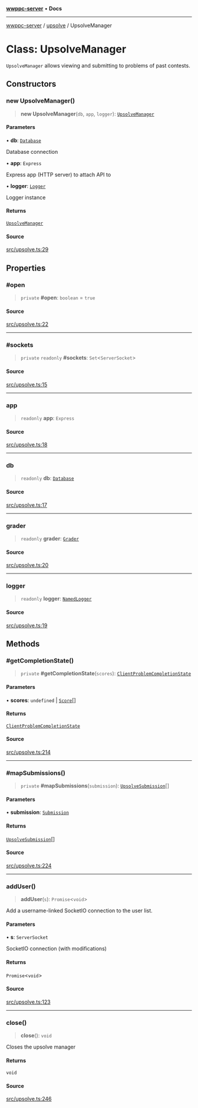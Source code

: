 [**wwppc-server**](../../README.md) • **Docs**

***

[wwppc-server](../../modules.md) / [upsolve](../README.md) / UpsolveManager

# Class: UpsolveManager

`UpsolveManager` allows viewing and submitting to problems of past contests.

## Constructors

### new UpsolveManager()

> **new UpsolveManager**(`db`, `app`, `logger`): [`UpsolveManager`](UpsolveManager.md)

#### Parameters

• **db**: [`Database`](../../database/classes/Database.md)

Database connection

• **app**: `Express`

Express app (HTTP server) to attach API to

• **logger**: [`Logger`](../../log/interfaces/Logger.md)

Logger instance

#### Returns

[`UpsolveManager`](UpsolveManager.md)

#### Source

[src/upsolve.ts:29](https://github.com/WWPPC/WWPPC-server/blob/d36edcf5b3e9dc61bf375adab6f0ce8e98344d21/src/upsolve.ts#L29)

## Properties

### #open

> `private` **#open**: `boolean` = `true`

#### Source

[src/upsolve.ts:22](https://github.com/WWPPC/WWPPC-server/blob/d36edcf5b3e9dc61bf375adab6f0ce8e98344d21/src/upsolve.ts#L22)

***

### #sockets

> `private` `readonly` **#sockets**: `Set`\<`ServerSocket`\>

#### Source

[src/upsolve.ts:15](https://github.com/WWPPC/WWPPC-server/blob/d36edcf5b3e9dc61bf375adab6f0ce8e98344d21/src/upsolve.ts#L15)

***

### app

> `readonly` **app**: `Express`

#### Source

[src/upsolve.ts:18](https://github.com/WWPPC/WWPPC-server/blob/d36edcf5b3e9dc61bf375adab6f0ce8e98344d21/src/upsolve.ts#L18)

***

### db

> `readonly` **db**: [`Database`](../../database/classes/Database.md)

#### Source

[src/upsolve.ts:17](https://github.com/WWPPC/WWPPC-server/blob/d36edcf5b3e9dc61bf375adab6f0ce8e98344d21/src/upsolve.ts#L17)

***

### grader

> `readonly` **grader**: [`Grader`](../../grader/classes/Grader.md)

#### Source

[src/upsolve.ts:20](https://github.com/WWPPC/WWPPC-server/blob/d36edcf5b3e9dc61bf375adab6f0ce8e98344d21/src/upsolve.ts#L20)

***

### logger

> `readonly` **logger**: [`NamedLogger`](../../log/classes/NamedLogger.md)

#### Source

[src/upsolve.ts:19](https://github.com/WWPPC/WWPPC-server/blob/d36edcf5b3e9dc61bf375adab6f0ce8e98344d21/src/upsolve.ts#L19)

## Methods

### #getCompletionState()

> `private` **#getCompletionState**(`scores`): [`ClientProblemCompletionState`](../../contest/enumerations/ClientProblemCompletionState.md)

#### Parameters

• **scores**: `undefined` \| [`Score`](../../database/interfaces/Score.md)[]

#### Returns

[`ClientProblemCompletionState`](../../contest/enumerations/ClientProblemCompletionState.md)

#### Source

[src/upsolve.ts:214](https://github.com/WWPPC/WWPPC-server/blob/d36edcf5b3e9dc61bf375adab6f0ce8e98344d21/src/upsolve.ts#L214)

***

### #mapSubmissions()

> `private` **#mapSubmissions**(`submission`): [`UpsolveSubmission`](../interfaces/UpsolveSubmission.md)[]

#### Parameters

• **submission**: [`Submission`](../../database/interfaces/Submission.md)

#### Returns

[`UpsolveSubmission`](../interfaces/UpsolveSubmission.md)[]

#### Source

[src/upsolve.ts:224](https://github.com/WWPPC/WWPPC-server/blob/d36edcf5b3e9dc61bf375adab6f0ce8e98344d21/src/upsolve.ts#L224)

***

### addUser()

> **addUser**(`s`): `Promise`\<`void`\>

Add a username-linked SocketIO connection to the user list.

#### Parameters

• **s**: `ServerSocket`

SocketIO connection (with modifications)

#### Returns

`Promise`\<`void`\>

#### Source

[src/upsolve.ts:123](https://github.com/WWPPC/WWPPC-server/blob/d36edcf5b3e9dc61bf375adab6f0ce8e98344d21/src/upsolve.ts#L123)

***

### close()

> **close**(): `void`

Closes the upsolve manager

#### Returns

`void`

#### Source

[src/upsolve.ts:246](https://github.com/WWPPC/WWPPC-server/blob/d36edcf5b3e9dc61bf375adab6f0ce8e98344d21/src/upsolve.ts#L246)
